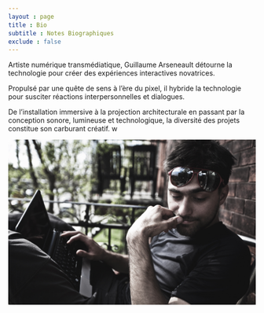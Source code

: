 ```yaml
---
layout : page  
title : Bio
subtitle : Notes Biographiques
exclude : false  
---
```


Artiste numérique transmédiatique, Guillaume Arseneault détourne la technologie pour créer des expériences interactives novatrices. 

Propulsé par une quête de sens à l’ère du pixel, il hybride la technologie pour susciter réactions interpersonnelles et dialogues. 

De l’installation immersive à la projection architecturale en passant par la conception sonore, lumineuse et technologique, la diversité des projets constitue son carburant créatif.
w

![](gllmPatio.jpg)